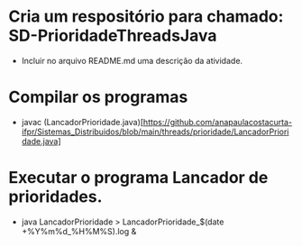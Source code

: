 # Cria um respositório para chamado: SD-PrioridadeThreadsJava
* Incluir no arquivo README.md uma descrição da atividade.
# Compilar os programas
* javac (LancadorPrioridade.java)[https://github.com/anapaulacostacurta-ifpr/Sistemas_Distribuidos/blob/main/threads/prioridade/LancadorPrioridade.java]
# Executar o programa Lancador de prioridades.
* java LancadorPrioridade > LancadorPrioridade_$(date +%Y%m%d_%H%M%S).log &
